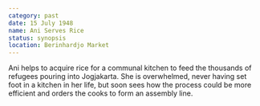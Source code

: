 ```yaml
---
category: past
date: 15 July 1948
name: Ani Serves Rice
status: synopsis
location: Berinhardjo Market
---
```

Ani helps to acquire rice for a communal kitchen to
feed the thousands of refugees pouring into Jogjakarta. She is
overwhelmed, never having set foot in a kitchen in her life, but soon
sees how the process could be more efficient and orders the cooks to form
an assembly line.
